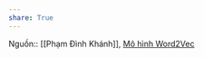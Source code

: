```yaml
---
share: True
---
```

Nguồn:: [[Phạm Đình Khánh]], [Mô hình Word2Vec](https://phamdinhkhanh.github.io/2019/04/29/ModelWord2Vec.html)
